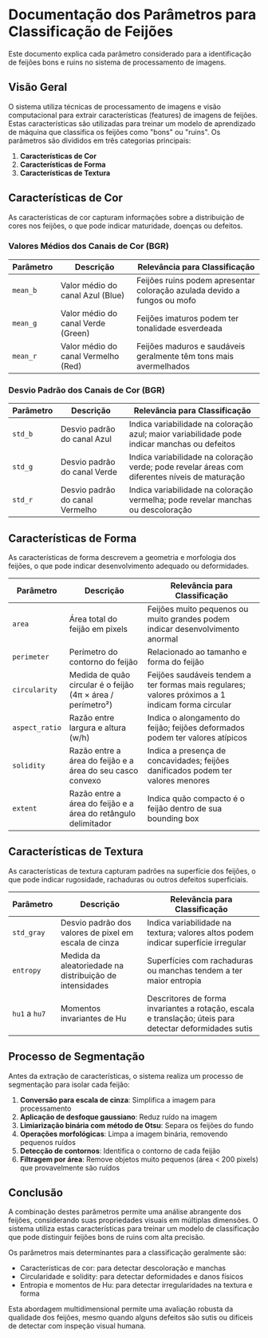 # Documentação dos Parâmetros para Classificação de Feijões

Este documento explica cada parâmetro considerado para a identificação de feijões bons e ruins no sistema de processamento de imagens.

## Visão Geral

O sistema utiliza técnicas de processamento de imagens e visão computacional para extrair características (features) de imagens de feijões. Estas características são utilizadas para treinar um modelo de aprendizado de máquina que classifica os feijões como "bons" ou "ruins". Os parâmetros são divididos em três categorias principais:

1. **Características de Cor**
2. **Características de Forma**
3. **Características de Textura**

## Características de Cor

As características de cor capturam informações sobre a distribuição de cores nos feijões, o que pode indicar maturidade, doenças ou defeitos.

### Valores Médios dos Canais de Cor (BGR)

| Parâmetro | Descrição | Relevância para Classificação |
|-----------|-----------|-------------------------------|
| `mean_b` | Valor médio do canal Azul (Blue) | Feijões ruins podem apresentar coloração azulada devido a fungos ou mofo |
| `mean_g` | Valor médio do canal Verde (Green) | Feijões imaturos podem ter tonalidade esverdeada |
| `mean_r` | Valor médio do canal Vermelho (Red) | Feijões maduros e saudáveis geralmente têm tons mais avermelhados |

### Desvio Padrão dos Canais de Cor (BGR)

| Parâmetro | Descrição | Relevância para Classificação |
|-----------|-----------|-------------------------------|
| `std_b` | Desvio padrão do canal Azul | Indica variabilidade na coloração azul; maior variabilidade pode indicar manchas ou defeitos |
| `std_g` | Desvio padrão do canal Verde | Indica variabilidade na coloração verde; pode revelar áreas com diferentes níveis de maturação |
| `std_r` | Desvio padrão do canal Vermelho | Indica variabilidade na coloração vermelha; pode revelar manchas ou descoloração |

## Características de Forma

As características de forma descrevem a geometria e morfologia dos feijões, o que pode indicar desenvolvimento adequado ou deformidades.

| Parâmetro | Descrição | Relevância para Classificação |
|-----------|-----------|-------------------------------|
| `area` | Área total do feijão em pixels | Feijões muito pequenos ou muito grandes podem indicar desenvolvimento anormal |
| `perimeter` | Perímetro do contorno do feijão | Relacionado ao tamanho e forma do feijão |
| `circularity` | Medida de quão circular é o feijão (4π × área / perímetro²) | Feijões saudáveis tendem a ter formas mais regulares; valores próximos a 1 indicam forma circular |
| `aspect_ratio` | Razão entre largura e altura (w/h) | Indica o alongamento do feijão; feijões deformados podem ter valores atípicos |
| `solidity` | Razão entre a área do feijão e a área do seu casco convexo | Indica a presença de concavidades; feijões danificados podem ter valores menores |
| `extent` | Razão entre a área do feijão e a área do retângulo delimitador | Indica quão compacto é o feijão dentro de sua bounding box |

## Características de Textura

As características de textura capturam padrões na superfície dos feijões, o que pode indicar rugosidade, rachaduras ou outros defeitos superficiais.

| Parâmetro | Descrição | Relevância para Classificação |
|-----------|-----------|-------------------------------|
| `std_gray` | Desvio padrão dos valores de pixel em escala de cinza | Indica variabilidade na textura; valores altos podem indicar superfície irregular |
| `entropy` | Medida da aleatoriedade na distribuição de intensidades | Superfícies com rachaduras ou manchas tendem a ter maior entropia |
| `hu1` a `hu7` | Momentos invariantes de Hu | Descritores de forma invariantes a rotação, escala e translação; úteis para detectar deformidades sutis |

## Processo de Segmentação

Antes da extração de características, o sistema realiza um processo de segmentação para isolar cada feijão:

1. **Conversão para escala de cinza**: Simplifica a imagem para processamento
2. **Aplicação de desfoque gaussiano**: Reduz ruído na imagem
3. **Limiarização binária com método de Otsu**: Separa os feijões do fundo
4. **Operações morfológicas**: Limpa a imagem binária, removendo pequenos ruídos
5. **Detecção de contornos**: Identifica o contorno de cada feijão
6. **Filtragem por área**: Remove objetos muito pequenos (área < 200 pixels) que provavelmente são ruídos

## Conclusão

A combinação destes parâmetros permite uma análise abrangente dos feijões, considerando suas propriedades visuais em múltiplas dimensões. O sistema utiliza estas características para treinar um modelo de classificação que pode distinguir feijões bons de ruins com alta precisão.

Os parâmetros mais determinantes para a classificação geralmente são:
- Características de cor: para detectar descoloração e manchas
- Circularidade e solidity: para detectar deformidades e danos físicos
- Entropia e momentos de Hu: para detectar irregularidades na textura e forma

Esta abordagem multidimensional permite uma avaliação robusta da qualidade dos feijões, mesmo quando alguns defeitos são sutis ou difíceis de detectar com inspeção visual humana.